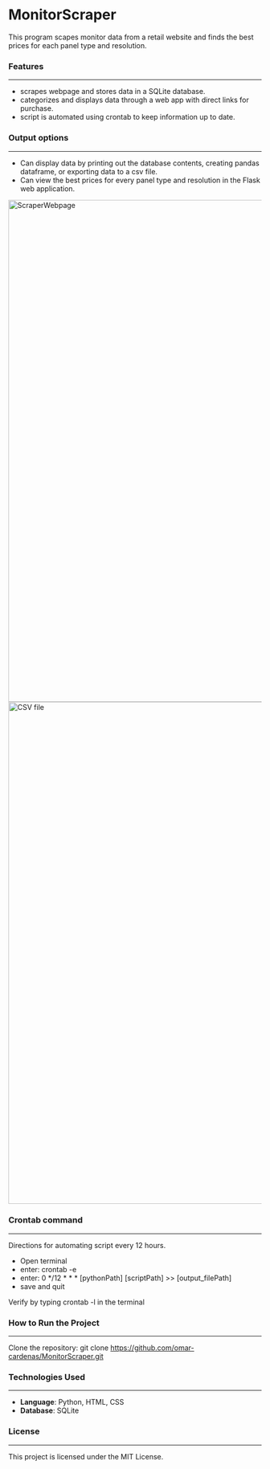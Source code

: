 # MonitorScraper

This program scapes monitor data from a retail website and finds the best prices for each panel type and resolution.

### Features
---
- scrapes webpage and stores data in a SQLite database.
- categorizes and displays data through a web app with direct links for purchase.
- script is automated using crontab to keep information up to date.

### Output options  
---
- Can display data by printing out the database contents, creating pandas dataframe, or exporting data to a csv file.
- Can view the best prices for every panel type and resolution in the Flask web application.
<img width="1000" alt="ScraperWebpage" src="https://github.com/user-attachments/assets/c468974a-249f-4d47-bee5-7e4b1dee767c" />
<img width="1000" alt="CSV file" src = "https://github.com/user-attachments/assets/f596f6f4-0216-4bc4-9160-c60796976955" />




### Crontab command  
---
Directions for automating script every 12 hours. 
- Open terminal 
- enter: crontab -e
- enter: 0 */12 * * * [pythonPath] [scriptPath] >> [output_filePath]
- save and quit

Verify by typing crontab -l in the terminal

### How to Run the Project
---
Clone the repository: git clone https://github.com/omar-cardenas/MonitorScraper.git

### Technologies Used
---
- **Language**: Python, HTML, CSS
- **Database**: SQLite

### License
---
This project is licensed under the MIT License.
